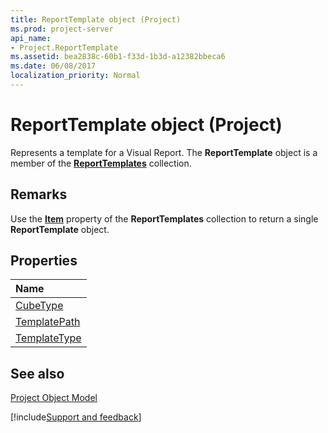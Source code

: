 ```yaml
---
title: ReportTemplate object (Project)
ms.prod: project-server
api_name:
- Project.ReportTemplate
ms.assetid: bea2838c-60b1-f33d-1b3d-a12382bbeca6
ms.date: 06/08/2017
localization_priority: Normal
---
```



# ReportTemplate object (Project)

Represents a template for a Visual Report. The  **ReportTemplate** object is a member of the **[ReportTemplates](Project.reporttemplates.md)** collection.
 


## Remarks

Use the  **[Item](Project.ReportTemplates.Item.md)** property of the **ReportTemplates** collection to return a single **ReportTemplate** object.
 

 

## Properties



|Name|
|:-----|
|[CubeType](Project.ReportTemplate.CubeType.md)|
|[TemplatePath](Project.ReportTemplate.TemplatePath.md)|
|[TemplateType](Project.ReportTemplate.TemplateType.md)|

## See also


 
[Project Object Model](../project/Concepts/project-object-model.md)

[!include[Support and feedback](~/includes/feedback-boilerplate.md)]